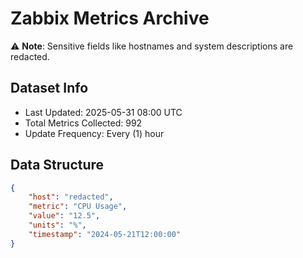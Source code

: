 # Zabbix Metrics Archive

⚠️ **Note**: Sensitive fields like hostnames and system descriptions are redacted.

## Dataset Info
- Last Updated: 2025-05-31 08:00 UTC
- Total Metrics Collected: 992
- Update Frequency: Every (1) hour

## Data Structure
```json
{
    "host": "redacted",
    "metric": "CPU Usage",
    "value": "12.5",
    "units": "%",
    "timestamp": "2024-05-21T12:00:00"
}
```
